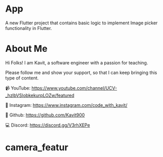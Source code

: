 # App

A new Flutter project that contains basic logic to implement Image picker functionality in Flutter.

# About Me

Hi Folks! I am Kavit, a software engineer with a passion for teaching.

Please follow me and show your support, so that I can keep bringing this type of content.

📹  YouTube: https://www.youtube.com/channel/UCV-_hzlbVSlobkekurpLOZw/featured

📸  Instagram: https://www.instagram.com/code_with_kavit/

📂  Github: https://github.com/Kavit900

💻  Discord: https://discord.gg/V3rhXEPe
# camera_featur
